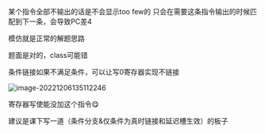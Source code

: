 某个指令全部不输出的话是不会显示too few的 只会在需要这条指令输出的时候匹配到下一条，会导致PC差4

模仿就是正常的解题思路

题面是对的，class可能错

条件链接如果不满足条件，可以让写0寄存器实现不链接

![image-20221206135112246](C:\Users\Lee\AppData\Roaming\Typora\typora-user-images\image-20221206135112246.png)

寄存器写使能没加这个指令😋

建议是课下写一道（条件分支&仅条件为真时链接和延迟槽生效）的板子